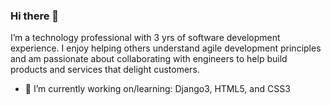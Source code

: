 ### Hi there 👋
I’m a technology professional with 3 yrs of software development experience. I enjoy helping others understand agile development principles and am passionate about collaborating with engineers to help build products and services that delight customers.
<!--
**randyrodgers/randyrodgers** is a ✨ _special_ ✨ repository because its `README.md` (this file) appears on your GitHub profile.

Here are some ideas to get you started:
- 👯 I’m looking to collaborate on ...
- 🤔 I’m looking for help with ...
- 💬 Ask me about ...
- 📫 How to reach me: ...
- ⚡ Fun fact: ...
-->
- 🌱 I’m currently working on/learning: Django3, HTML5, and CSS3
